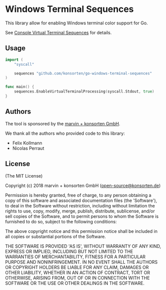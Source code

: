 # Windows Terminal Sequences

This library allow for enabling Windows terminal color support for Go.

See [Console Virtual Terminal Sequences](https://docs.microsoft.com/en-us/windows/console/console-virtual-terminal-sequences) for details.

## Usage

```go
import (
	"syscall"

	sequences "github.com/konsorten/go-windows-terminal-sequences"
)

func main() {
	sequences.EnableVirtualTerminalProcessing(syscall.Stdout, true)
}

```

## Authors

The tool is sponsored by the [marvin + konsorten GmbH](http://www.konsorten.de).

We thank all the authors who provided code to this library:

* Felix Kollmann
* Nicolas Perraut

## License

(The MIT License)

Copyright (c) 2018 marvin + konsorten GmbH (open-source@konsorten.de)

Permission is hereby granted, free of charge, to any person obtaining a copy of this software and associated documentation files (the 'Software'), to deal in the Software without restriction, including without limitation the rights to use, copy, modify, merge, publish, distribute, sublicense, and/or sell copies of the Software, and to permit persons to whom the Software is furnished to do so, subject to the following conditions:

The above copyright notice and this permission notice shall be included in all copies or substantial portions of the Software.

THE SOFTWARE IS PROVIDED 'AS IS', WITHOUT WARRANTY OF ANY KIND, EXPRESS OR IMPLIED, INCLUDING BUT NOT LIMITED TO THE WARRANTIES OF MERCHANTABILITY, FITNESS FOR A PARTICULAR PURPOSE AND NONINFRINGEMENT. IN NO EVENT SHALL THE AUTHORS OR COPYRIGHT HOLDERS BE LIABLE FOR ANY CLAIM, DAMAGES OR OTHER LIABILITY, WHETHER IN AN ACTION OF CONTRACT, TORT OR OTHERWISE, ARISING FROM, OUT OF OR IN CONNECTION WITH THE SOFTWARE OR THE USE OR OTHER DEALINGS IN THE SOFTWARE.
